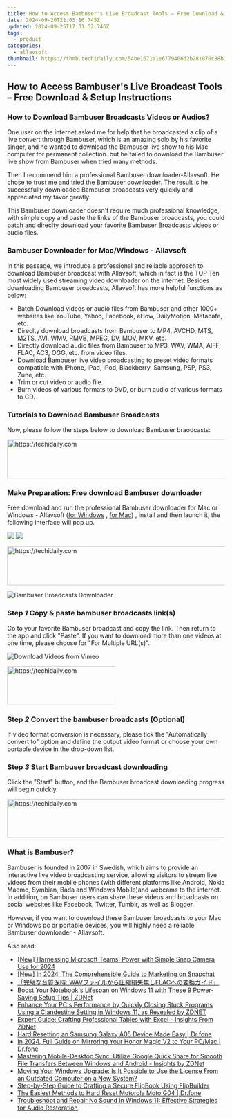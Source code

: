 ```yaml
---
title: How to Access Bambuser's Live Broadcast Tools – Free Download & Setup Instructions
date: 2024-09-20T21:03:16.745Z
updated: 2024-09-25T17:31:52.746Z
tags:
  - product
categories:
  - allavsoft
thumbnail: https://thmb.techidaily.com/54be1671a1e6779406d2b281070c88b1f34d651b0d4d3a83638bfcc50c7ba407.jpg
---
```


## How to Access Bambuser's Live Broadcast Tools – Free Download & Setup Instructions

### How to Download Bambuser Broadcasts Videos or Audios?

One user on the internet asked me for help that he broadcasted a clip of a live convert through Bambuser, which is an amazing solo by his favorite singer, and he wanted to download the Bambuser live show to his Mac computer for permanent collection. but he failed to download the Bambuser live show from Bambuser when tried many methods.

Then I recommend him a professional Bambuser downloader-Allavsoft. He chose to trust me and tried the Bambuser downloader. The result is he successfully downloaded Bambuser broadcasts very quickly and appreciated my favor greatly.

This Bambuser downloader doesn't require much professional knowledge, with simple copy and paste the links of the Bambuser broadcasts, you could batch and direclty download your favorite Bambuser Broadcasts videos or audio files.

### Bambuser Downloader for Mac/Windows - Allavsoft

In this passage, we introduce a professional and reliable approach to download Bambuser broadcast with Allavsoft, which in fact is the TOP Ten most widely used streaming video downloader on the internet. Besides downloading Bambuser broadcasts, Allavsoft has more helpful functions as below:

* Batch Download videos or audio files from Bambuser and other 1000+ websites like YouTube, Yahoo, Facebook, eHow, DailyMotion, Metacafe, etc.
* Direclty download broadcasts from Bambuser to MP4, AVCHD, MTS, M2TS, AVI, WMV, RMVB, MPEG, DV, MOV, MKV, etc.
* Directly download audio files from Bambuser to MP3, WAV, WMA, AIFF, FLAC, AC3, OGG, etc. from video files.
* Download Bambuser live video broadcasting to preset video formats compatible with iPhone, iPad, iPod, Blackberry, Samsung, PSP, PS3, Zune, etc.
* Trim or cut video or audio file.
* Burn videos of various formats to DVD, or burn audio of various formats to CD.

### Tutorials to Download Bambuser Broadcasts

Now, please follow the steps below to download Bambuser braodcasts:

<!-- affiliate ads begin -->
<a href="https://appsumo.8odi.net/c/5597632/2118320/7443" target="_top" id="2118320">
  <img src="//a.impactradius-go.com/display-ad/7443-2118320" border="0" alt="https://techidaily.com" width="728" height="90"/>
</a>
<img height="0" width="0" src="https://appsumo.8odi.net/i/5597632/2118320/7443" style="position:absolute;visibility:hidden;" border="0" />
<!-- affiliate ads end -->

### Make Preparation: Free download Bambuser downloader

Free download and run the professional Bambuser downloader for Mac or Windows - Allavsoft ([for Windows](https://tools.techidaily.com/allavsoft/products/) , [for Mac](https://tools.techidaily.com/allavsoft/products/)) , install and then launch it, the following interface will pop up.

[![](https://www.allavsoft.com/how-to/../images/how-to/free-download-win.jpg)](https://tools.techidaily.com/allavsoft/products/) [![](https://www.allavsoft.com/how-to/../images/how-to/free-download-mac.jpg)](https://tools.techidaily.com/allavsoft/products/)

<!-- affiliate ads begin -->
<a href="https://imp.i357552.net/c/5597632/947750/11832" target="_top" id="947750">
  <img src="//a.impactradius-go.com/display-ad/11832-947750" border="0" alt="https://techidaily.com" width="728" height="90"/>
</a>
<img height="0" width="0" src="https://imp.i357552.net/i/5597632/947750/11832" style="position:absolute;visibility:hidden;" border="0" />
<!-- affiliate ads end -->

![Bambuser Broadcasts Downloader](https://www.allavsoft.com/how-to/../images/allavsoft/screen-shot-600.jpg)

### Step _1_ Copy & paste bambuser broadcasts link(s)

Go to your favorite Bambuser broadcast and copy the link. Then return to the app and click "Paste". If you want to download more than one videos at one time, please choose for "For Multiple URL(s)".

![Download Videos from Vimeo](https://www.allavsoft.com/how-to/../images/how-to/bambuser-downloader/download-bambuser-broadcasts.jpg)

<!-- affiliate ads begin -->
<a href="https://25home.pxf.io/c/5597632/2148633/16836" target="_top" id="2148633">
  <img src="//a.impactradius-go.com/display-ad/16836-2148633" border="0" alt="https://techidaily.com" width="250" height="90"/>
</a>
<img height="0" width="0" src="https://25home.pxf.io/i/5597632/2148633/16836" style="position:absolute;visibility:hidden;" border="0" />
<!-- affiliate ads end -->

### Step _2_ Convert the bambuser broadcasts (Optional)

If video format conversion is necessary, please tick the "Automatically convert to" option and define the output video format or choose your own portable device in the drop-down list.

### Step _3_ Start Bambuser broadcast downloading

Click the "Start" button, and the Bambuser broadcast downloading progress will begin quickly.

<!-- affiliate ads begin -->
<a href="https://appsumo.8odi.net/c/5597632/2075475/7443" target="_top" id="2075475">
  <img src="//a.impactradius-go.com/display-ad/7443-2075475" border="0" alt="https://techidaily.com" width="728" height="90"/>
</a>
<img height="0" width="0" src="https://appsumo.8odi.net/i/5597632/2075475/7443" style="position:absolute;visibility:hidden;" border="0" />
<!-- affiliate ads end -->

### What is Bambuser?

Bambuser is founded in 2007 in Swedish, which aims to provide an interactive live video broadcasting service, allowing visitors to stream live videos from their mobile phones (with different platforms like Android, Nokia Maemo, Symbian, Bada and Windows Mobile)and webcams to the internet. In addition, on Bambuser users can share these videos and broadcasts on social websites like Facebook, Twitter, Tumblr, as well as Blogger.

However, if you want to download these Bambuser broadcasts to your Mac or Windows pc or portable devices, you will highly need a reliable Bambuser downloader - Allavsoft.

<ins class="adsbygoogle"
     style="display:block"
     data-ad-format="autorelaxed"
     data-ad-client="ca-pub-7571918770474297"
     data-ad-slot="1223367746"></ins>

<ins class="adsbygoogle"
     style="display:block"
     data-ad-client="ca-pub-7571918770474297"
     data-ad-slot="8358498916"
     data-ad-format="auto"
     data-full-width-responsive="true"></ins>

<span class="atpl-alsoreadstyle">Also read:</span>
<div><ul>
<li><a href="https://snapchat-videos.techidaily.com/new-harnessing-microsoft-teams-power-with-simple-snap-camera-use-for-2024/"><u>[New] Harnessing Microsoft Teams' Power with Simple Snap Camera Use for 2024</u></a></li>
<li><a href="https://snapchat-videos.techidaily.com/new-in-2024-the-comprehensible-guide-to-marketing-on-snapchat/"><u>[New] In 2024, The Comprehensible Guide to Marketing on Snapchat</u></a></li>
<li><a href="https://blog-min.techidaily.com/wavflac/"><u>「完璧な音質保持: WAVファイルから圧縮損失無しFLACへの変換ガイド」</u></a></li>
<li><a href="https://win-great.techidaily.com/boost-your-notebooks-lifespan-on-windows-11-with-these-9-power-saving-setup-tips-zdnet/"><u>Boost Your Notebook's Lifespan on Windows 11 with These 9 Power-Saving Setup Tips | ZDNet</u></a></li>
<li><a href="https://win-great.techidaily.com/enhance-your-pcs-performance-by-quickly-closing-stuck-programs-using-a-clandestine-setting-in-windows-11-as-revealed-by-zdnet/"><u>Enhance Your PC's Performance by Quickly Closing Stuck Programs Using a Clandestine Setting in Windows 11, as Revealed by ZDNET</u></a></li>
<li><a href="https://win-great.techidaily.com/expert-guide-crafting-professional-tables-with-excel-insights-from-zdnet/"><u>Expert Guide: Crafting Professional Tables with Excel - Insights From ZDNet</u></a></li>
<li><a href="https://techidaily.com/hard-resetting-an-samsung-galaxy-a05-device-made-easy-drfone-by-drfone-reset-android-reset-android/"><u>Hard Resetting an Samsung Galaxy A05 Device Made Easy | Dr.fone</u></a></li>
<li><a href="https://screen-mirror.techidaily.com/in-2024-full-guide-on-mirroring-your-honor-magic-v2-to-your-pcmac-drfone-by-drfone-android/"><u>In 2024, Full Guide on Mirroring Your Honor Magic V2 to Your PC/Mac | Dr.fone</u></a></li>
<li><a href="https://win-great.techidaily.com/mastering-mobile-desktop-sync-utilize-google-quick-share-for-smooth-file-transfers-between-windows-and-android-insights-by-zdnet/"><u>Mastering Mobile-Desktop Sync: Utilize Google Quick Share for Smooth File Transfers Between Windows and Android - Insights by ZDNet</u></a></li>
<li><a href="https://win-great.techidaily.com/moving-your-windows-upgrade-is-it-possible-to-use-the-license-from-an-outdated-computer-on-a-new-system/"><u>Moving Your Windows Upgrade: Is It Possible to Use the License From an Outdated Computer on a New System?</u></a></li>
<li><a href="https://win-workspace.techidaily.com/step-by-step-guide-to-crafting-a-secure-flipbook-using-flipbuilder/"><u>Step-by-Step Guide to Crafting a Secure FlipBook Using FlipBuilder</u></a></li>
<li><a href="https://techidaily.com/the-easiest-methods-to-hard-reset-motorola-moto-g04-drfone-by-drfone-reset-android-reset-android/"><u>The Easiest Methods to Hard Reset Motorola Moto G04 | Dr.fone</u></a></li>
<li><a href="https://sound-issues.techidaily.com/troubleshoot-and-repair-no-sound-in-windows-11-effective-strategies-for-audio-restoration/"><u>Troubleshoot and Repair No Sound in Windows 11: Effective Strategies for Audio Restoration</u></a></li>
</ul></div>

